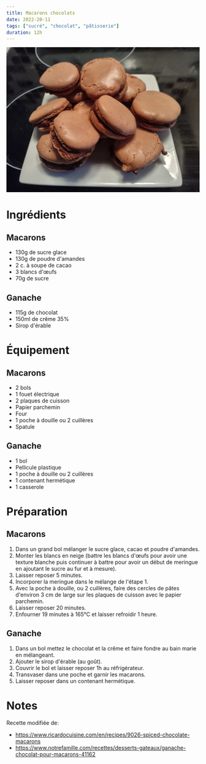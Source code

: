 ```yaml
---
title: Macarons chocolats
date: 2022-20-11
tags: ["sucré", "chocolat", "pâtisserie"]
duration: 12h
---
```


![Macarons chocolat](/desserts/macarons-chocolat.jpg)

# Ingrédients

## Macarons

+ 130g de sucre glace
+ 130g de poudre d'amandes
+ 2 c. à soupe de cacao
+ 3 blancs d'œufs
+ 70g de sucre

## Ganache

+ 115g de chocolat
+ 150ml de crême 35%
+ Sirop d'érable

# Équipement

## Macarons

+ 2 bols
+ 1 fouet électrique
+ 2 plaques de cuisson
+ Papier parchemin
+ Four
+ 1 poche à douille ou 2 cuillères
+ Spatule

## Ganache

+ 1 bol
+ Pellicule plastique
+ 1 poche à douille ou 2 cuillères
+ 1 contenant hermétique
+ 1 casserole

# Préparation

## Macarons

1. Dans un grand bol mélanger le sucre glace, cacao et poudre d'amandes.
2. Monter les blancs en neige (battre les blancs d'œufs pour avoir une texture blanche puis
continuer à battre pour avoir un début de meringue en ajoutant le sucre au fur et à mesure).
3. Laisser reposer 5 minutes.
4. Incorporer la meringue dans le mélange de l'étape 1.
5. Avec la poche à douille, ou 2 cuillères, faire des cercles de pâtes d'environ 3 cm de large
sur les plaques de cuisson avec le papier parchemin.
6. Laisser reposer 20 minutes.
7. Enfourner 19 minutes à 165°C et laisser refroidir 1 heure.

## Ganache

1. Dans un bol mettez le chocolat et la crême et faire fondre au bain marie en mélangeant.
2. Ajouter le sirop d'érable (au goût).
3. Couvrir le bol et laisser reposer 1h au réfrigérateur.
4. Transvaser dans une poche et garnir les macarons.
5. Laisser reposer dans un contenant hermétique.

# Notes

Recette modifiée de:
+ https://www.ricardocuisine.com/en/recipes/9026-spiced-chocolate-macarons
+ https://www.notrefamille.com/recettes/desserts-gateaux/ganache-chocolat-pour-macarons-41162